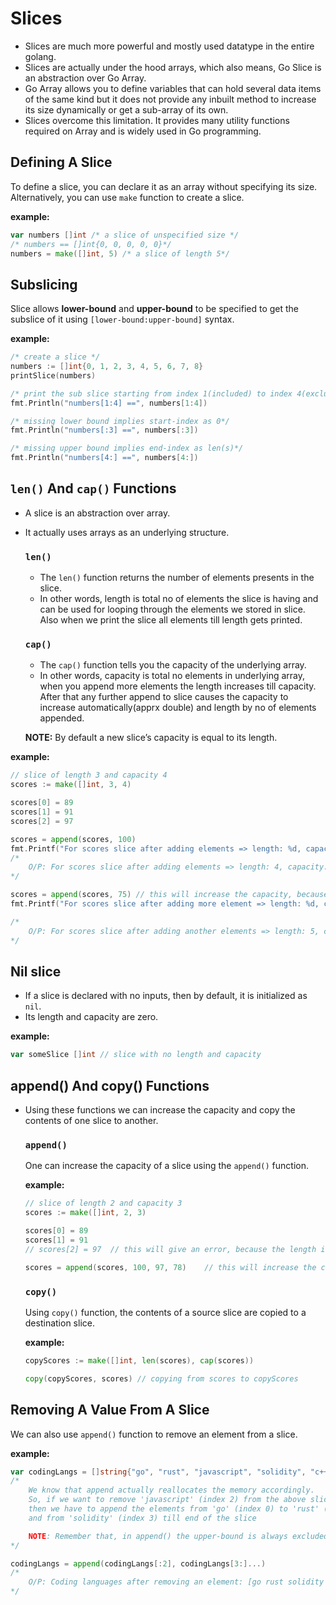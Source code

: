 # Slices

* Slices are much more powerful and mostly used datatype in the entire golang.
* Slices are actually under the hood arrays, which also means, Go Slice is an abstraction over Go Array.
* Go Array allows you to define variables that can hold several data items of the same kind but it does not provide any inbuilt method to increase its size dynamically or get a sub-array of its own.
* Slices overcome this limitation. It provides many utility functions required on Array and is widely used in Go programming.


## Defining A Slice

To define a slice, you can declare it as an array without specifying its size. Alternatively, you can use `make` function to create a slice.

**example:**
```go
var numbers []int /* a slice of unspecified size */
/* numbers == []int{0, 0, 0, 0, 0}*/
numbers = make([]int, 5) /* a slice of length 5*/
```


## Subslicing

Slice allows **lower-bound** and **upper-bound** to be specified to get the subslice of it using `[lower-bound:upper-bound]` syntax.

**example:**
```go
/* create a slice */
numbers := []int{0, 1, 2, 3, 4, 5, 6, 7, 8}   
printSlice(numbers)

/* print the sub slice starting from index 1(included) to index 4(excluded)*/
fmt.Println("numbers[1:4] ==", numbers[1:4])

/* missing lower bound implies start-index as 0*/
fmt.Println("numbers[:3] ==", numbers[:3])

/* missing upper bound implies end-index as len(s)*/
fmt.Println("numbers[4:] ==", numbers[4:])
```


## `len()` And `cap()` Functions

* A slice is an abstraction over array.
* It actually uses arrays as an underlying structure.

    ### `len()`

    * The `len()` function returns the number of elements presents in the slice.
    * In other words, length is total no of elements the slice is having and can be used for looping through the elements we stored in slice. Also when we print the slice all elements till length gets printed.

    
    ### `cap()`

    * The `cap()` function tells you the capacity of the underlying array.
    * In other words, capacity is total no elements in underlying array, when you append more elements the length increases till capacity. After that any further append to slice causes the capacity to increase automatically(apprx double) and length by no of elements appended.

    **NOTE:** By default a new slice’s capacity is equal to its length.

**example:**
```go
// slice of length 3 and capacity 4
scores := make([]int, 3, 4)

scores[0] = 89
scores[1] = 91
scores[2] = 97

scores = append(scores, 100)
fmt.Printf("For scores slice after adding elements => length: %d, capacity: %d, slice: %v", len(scores), cap(scores), scores)
/* 
    O/P: For scores slice after adding elements => length: 4, capacity: 4, slice: [89 91 97 100]
*/

scores = append(scores, 75) // this will increase the capacity, because we are adding an extra element
fmt.Printf("For scores slice after adding more element => length: %d, capacity: %d, slice: %v", len(scores), cap(scores), scores)

/* 
    O/P: For scores slice after adding another elements => length: 5, capacity: 8, slice: [89 91 97 100 75]
*/
```


## Nil slice
* If a slice is declared with no inputs, then by default, it is initialized as `nil`.
* Its length and capacity are zero.

**example:**
```go
var someSlice []int // slice with no length and capacity
```


## append() And copy() Functions

* Using these functions we can increase the capacity and copy the contents of one slice to another. 

    ### `append()`
    
    One can increase the capacity of a slice using the `append()` function.

    **example:**
    ```go
    // slice of length 2 and capacity 3
    scores := make([]int, 2, 3)

    scores[0] = 89
    scores[1] = 91
    // scores[2] = 97  // this will give an error, because the length is 2

    scores = append(scores, 100, 97, 78)    // this will increase the capacity of the array and length as well
    ```

    
    ### `copy()`

    Using `copy()` function, the contents of a source slice are copied to a destination slice.

    **example:**
    ```go
    copyScores := make([]int, len(scores), cap(scores))

	copy(copyScores, scores) // copying from scores to copyScores
    ```


## Removing A Value From A Slice

We can also use `append()` function to remove an element from a slice.

**example:**

```go
var codingLangs = []string{"go", "rust", "javascript", "solidity", "c++"}
/*
    We know that append actually reallocates the memory accordingly.
    So, if we want to remove 'javascript' (index 2) from the above slice,
    then we have to append the elements from 'go' (index 0) to 'rust' (index 1)
    and from 'solidity' (index 3) till end of the slice

    NOTE: Remember that, in append() the upper-bound is always excluded
*/

codingLangs = append(codingLangs[:2], codingLangs[3:]...)
/*
    O/P: Coding languages after removing an element: [go rust solidity c++]
*/
```
